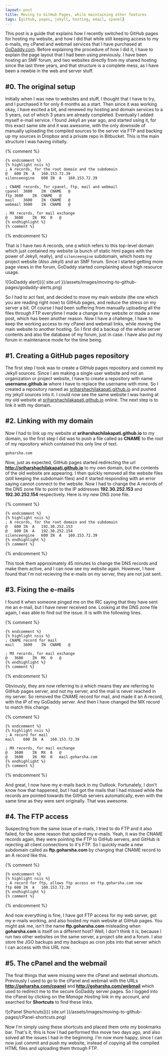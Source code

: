 ```yaml
---
layout: post
title: Moving to GitHub Pages, while maintaining other features
tags: [github, pages, jekyll, hosting, email, cpanel]
---
```


This post is a guide that explains how I recently switched to GitHub pages for hosting my website, and how I did that while still keeping access to my e-mails, my cPanel and webmail services that I have purchased at [GoDaddy.com](https://godaddy.com/). Before explaining the procedure of how I did it, I have to explain the page layout that I had been using previously. I have been hosting an SMF forum, and two websites directly from my shared hosting since the last three years, and that structure is a complete mess, as I have been a newbie in the web and server stuff.

## #0. The original setup

Initially when I was new to websites and stuff, I thought that I have to try, and I purchased it for only 6 months as a start. Then since it was working okay, I have excited a bit, and renewed my hosting and domain services to a 5 years, out of which 3 years are already completed. Eventually I added myself e-mail service. I found Jekyll an year ago, and started using it, for this exact same site and it was awesome, with the only downside of manually uploading the compiled sources to the server via FTP and backing up my sources in Dropbox and a private repo in Bitbucket. This is the main structure I was having initially.

{% comment %}
```nsis
{% endcomment %}
{% highlight nsis %}
; A records, for the root domain and the subdomain
@	600	IN	A	160.153.72.39
silenceengine	600	IN	A	160.153.72.39

; CNAME records, for cpanel, ftp, mail and webmail
cpanel	3600	IN	CNAME	@
ftp	3600	IN	CNAME	@
mail	3600	IN	CNAME	@
webmail	3600	IN	CNAME	@

; MX records, for mail exchange
@	3600	IN	MX	0	@
{% endhighlight %}
{% comment %}
```
{% endcomment %}

That is I have two A records, one `@` which refers to this top-level domain which just contained my website (a bunch of static html pages with the power of Jekyll, really), and `silenceengine` subdomain, which hosts my project website (Also Jekyll) and an SMF forum. Since I started getting more page views in the forum, GoDaddy started complaining about high resource usage.

<div class="text-center" markdown='1'>
![GoDaddy alert]({{ site.url }}/assets/images/moving-to-github-pages/godaddy-alerts.png)
</div>

So I had to act fast, and decided to move my main website (the one which you are reading right now) to GitHub pages, and reduce the stress on my server a bit. Of course I had been suffering from manually uploading all the files through FTP everytime I made a change in my website or made a new post, which has been another reason. Now I have a challenge, I have to keep the working access to my cPanel and webmail links, while moving the main website to another hosting. So I first did a backup of the whole server contents and also the database of my forum, just in case. I have also put my forum in maintenance mode for the time being.

## #1. Creating a GitHub pages repository

The first step I took was to create a GitHub pages repository and commit my Jekyll sources. Since I am making a single user website and not an organization or project website, I have to create a repository with name **username.github.io** where I have to replace the username with mine. So I created a repository named as [sriharshachilakapati.github.io](https://github.com/sriharshachilakapati/sriharshachilakapati.github.io) and pushed my jekyll sources into it. I could now see the same website I was having at my old website at [sriharshachilakapati.github.io](http://sriharshachilakapati.github.io/) online. The next step is to link it with my domain.

## #2. Linking with my domain

Now I had to link up my website at **sriharshachilakapati.github.io** to my domain, so the first step I did was to push a file called as **CNAME** to the root of my repository which contained this only line of text.

    goharsha.com

Now, just as expected, GitHub pages started redirecting the url **http://sriharshachilakapati.github.io** to my own domain, but the contents of the old website are appearing. I then quickly removed all the website files (still keeping the subdomain files) and it started responding with an error saying cannot connect to the website. Now I had to change the A records of the DNS zone file to point to the IP addresses **192.30.252.153** and **192.30.252.154** respectively. Here is my new DNS zone file.

{% comment %}
```nsis
{% endcomment %}
{% highlight nsis %}
; A records, for the root domain and the subdomain
@	600	IN	A	192.30.252.153
@	600	IN	A	192.30.252.154
silenceengine	600	IN	A	160.153.72.39
{% endhighlight %}
{% comment %}
```
{% endcomment %}

This took them approximately 45 minutes to change the DNS records and make them active, and I can now see my website again. However, I have found that I'm not recieving the e-mails on my server, they are not just sent.

## #3. Fixing the e-mails

I found it when someone pinged me on the IRC saying that they have sent me an e-mail, but I have never received one. Looking at the DNS zone file again, I was able to find out the issue. It is with the following lines.

{% comment %}
```nsis
{% endcomment %}
{% highlight nsis %}
; CNAME record for mail
mail	3600	IN	CNAME	@

; MX records, for mail exchange
@	3600	IN	MX	0	@
{% endhighlight %}
{% comment %}
```
{% endcomment %}

Obviously, they are now referring to `@` which means they are referring to GitHub pages server, and not my server, and the mail is never reached in my server. So removed the CNAME record for mail, and made it an A record, with the IP of my GoDaddy server. And then I have changed the MX record to match this change.

{% comment %}
```nsis
{% endcomment %}
{% highlight nsis %}
; A record for mail
mail	600	IN	A	160.153.72.39

; MX records, for mail exchange
@	3600	IN	MX	0	@
@	3600	IN	MX	0	mail.goharsha.com
{% endhighlight %}
{% comment %}
```
{% endcomment %}

And great, I now have my e-mails back in my Outlook. Fortunately, I don't know how that happened, but I had got the mails that I had missed while the records are pointed towards the GitHub servers automatically, even with the same time as they were sent originally. That was awesome.

## #4. The FTP access

Suspecting from the same issue of e-mails, I tried to do FTP and it also failed, for the same reason that spoiled my e-mails. Yeah, it was the CNAME records again, they were pointing the FTP to GitHub servers, and GitHub is rejecting all client connections to it's FTP. So I quickly made a new subdomain called as **ftp.goharsha.com** by changing that CNAME record to an A record like this.

{% comment %}
```nsis
{% endcomment %}
{% highlight nsis %}
; A record for ftp, allows ftp access on ftp.goharsha.com now
ftp	600	IN	A	160.153.72.39
{% endhighlight %}
{% comment %}
```
{% endcomment %}

And now everything is fine, I have got FTP access for my web server, got my e-mails working, and also hosted my main website at GitHub pages. You might ask me, isn't the name **ftp.goharsha.com** misleading when **goharsha.com** is itself on a different host? Well, I don't think it is, because I run two other websites on the same server, a project site and a forum. I also store the JGO backups and my backups as cron jobs into that server which I can access with this URL now.

## #5. The cPanel and the webmail

The final things that were missing were the cPanel and webmail shortcuts. Previously I used to go to the cPanel and webmail with the URLs **http://goharsha.com/cpanel** and **http://goharsha.com/webmail** which used to redirect me to the secure GoDaddy server pages. So I logged into the cPanel by clicking on the _Manage Hosting_ link in my account, and searched for **Shortcuts** to find these links.

<div class="text-center" markdown='1'>
![cPanel Shortcuts]({{ site.url }}/assets/images/moving-to-github-pages/cPanel-shortcuts.png)
</div>

Now I'm simply using these shortcuts and placed them onto my bookmarks bar. That's it, this is how I had performed this move two days ago, and also solved all the issues I had in the beginning. I'm now more happy, since I can now just commit and push my website, instead of copying all the compiled HTML files and uploading them through FTP.
